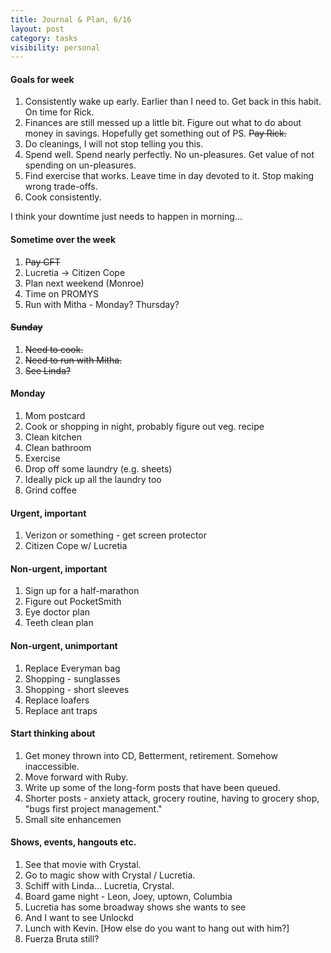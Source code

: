 ```yaml
---
title: Journal & Plan, 6/16
layout: post
category: tasks
visibility: personal
---
```


#### Goals for week

1.  Consistently wake up early.  Earlier than I need to.  Get back in this habit.  On time for Rick.
2.  Finances are still messed up a little bit. Figure out what to do about money in savings. Hopefully get something out of PS. ~~Pay Rick.~~
3.  Do cleanings, I will not stop telling you this.
4.  Spend well. Spend nearly perfectly. No un-pleasures. Get value of not spending on un-pleasures.
5.  Find exercise that works.  Leave time in day devoted to it. Stop making wrong trade-offs.
6.  Cook consistently.

I think your downtime just needs to happen in morning...

#### Sometime over the week
1.  ~~Pay CFT~~
3.  Lucretia -> Citizen Cope
4.  Plan next weekend (Monroe)
5.  Time on PROMYS
6.  Run with Mitha - Monday? Thursday?


#### ~~Sunday~~

1.  ~~Need to cook.~~
2.  ~~Need to run with Mitha.~~
3.  ~~See Linda?~~

#### Monday
1.  Mom postcard
2.  Cook or shopping in night, probably figure out veg. recipe
3.  Clean kitchen
4.  Clean bathroom
5.  Exercise
6.  Drop off some laundry (e.g. sheets)
7.  Ideally pick up all the laundry too
8.  Grind coffee

#### Urgent, important

1. Verizon or something - get screen protector
1. Citizen Cope w/ Lucretia

#### Non-urgent, important

1. Sign up for a half-marathon
2. Figure out PocketSmith
3. Eye doctor plan
4. Teeth clean plan


#### Non-urgent, unimportant

1. Replace Everyman bag
2. Shopping - sunglasses
3. Shopping - short sleeves
4. Replace loafers
5. Replace ant traps


#### Start thinking about

1.  Get money thrown into CD, Betterment, retirement. Somehow inaccessible.
2.  Move forward with Ruby.
3.  Write up some of the long-form posts that have been queued.
4.  Shorter posts - anxiety attack, grocery routine, having to grocery shop, "bugs first project management."
5.  Small site enhancemen

#### Shows, events, hangouts etc.

1. See that movie with Crystal.
2. Go to magic show with Crystal / Lucretia.
4. Schiff with Linda...  Lucretia, Crystal.
5. Board game night - Leon, Joey, uptown, Columbia
6. Lucretia has some broadway shows she wants to see
7. And I want to see Unlockd
8. Lunch with Kevin. [How else do you want to hang out with him?]
9. Fuerza Bruta still?

